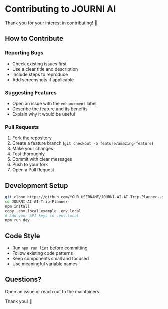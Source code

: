 # Contributing to JOURNI AI

Thank you for your interest in contributing! 🎉

## How to Contribute

### Reporting Bugs

- Check existing issues first
- Use a clear title and description
- Include steps to reproduce
- Add screenshots if applicable

### Suggesting Features

- Open an issue with the `enhancement` label
- Describe the feature and its benefits
- Explain why it would be useful

### Pull Requests

1. Fork the repository
2. Create a feature branch (`git checkout -b feature/amazing-feature`)
3. Make your changes
4. Test thoroughly
5. Commit with clear messages
6. Push to your fork
7. Open a Pull Request

## Development Setup

```bash
git clone https://github.com/YOUR_USERNAME/JOURNI-AI-AI-Trip-Planner-.git
cd JOURNI-AI-AI-Trip-Planner-
npm install
copy .env.local.example .env.local
# Add your API keys to .env.local
npm run dev
```

## Code Style

- Run `npm run lint` before committing
- Follow existing code patterns
- Keep components small and focused
- Use meaningful variable names

## Questions?

Open an issue or reach out to the maintainers.

Thank you! 🙏

